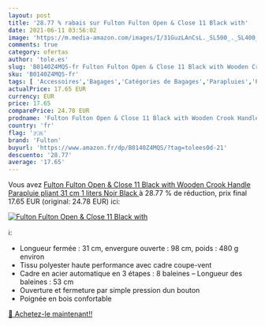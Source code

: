 ```yaml
---
layout: post
title: '28.77 % rabais sur Fulton Fulton Open & Close 11 Black with'
date: 2021-06-11 03:56:02
image: 'https://m.media-amazon.com/images/I/31GuzLAnCsL._SL500_._SL400_.jpg'
comments: true
category: ofertas
author: 'tole.es'
slug: 'B0140Z4MQS-fr Fulton Fulton Open & Close 11 Black with Wooden Crook...'
sku: 'B0140Z4MQS-fr'
tags: [ 'Accessoires','Bagages','Catégories de Bagages','Parapluies','Parapluies pliants','fulton', ]
actualPrice: 17.65 EUR
currency: EUR
price: 17.65
comparePrice: 24.78 EUR
prodname: 'Fulton Fulton Open & Close 11 Black with Wooden Crook Handle Parapluie pliant  31 cm  1 liters  Noir  Black '
country: 'fr'
flag: '🇫🇷'
brand: 'Fulton'
buyurl: 'https://www.amazon.fr/dp/B0140Z4MQS/?tag=tolees0d-21'
descuento: '28.77'
average: '17.65'
---
```


Vous avez [Fulton Fulton Open & Close 11 Black with Wooden Crook Handle Parapluie pliant  31 cm  1 liters  Noir  Black ](https://www.amazon.fr/dp/B0140Z4MQS/?tag=tolees0d-21)  à  28.77 % de réduction, prix final  17.65 EUR (original: 24.78 EUR) ici:

[![Fulton Fulton Open & Close 11 Black with](https://m.media-amazon.com/images/I/31GuzLAnCsL._SL500_._SL400_.jpg)](https://www.amazon.fr/dp/B0140Z4MQS/?tag=tolees0d-21)

ℹ️:

- Longueur fermée : 31 cm, envergure ouverte : 98 cm, poids : 480 g environ
- Tissu polyester haute performance avec cadre coupe-vent
- Cadre en acier automatique en 3 étapes : 8 baleines – Longueur des baleines : 53 cm
- Ouverture et fermeture par simple pression dun bouton
- Poignée en bois confortable

[🛒 Achetez-le maintenant!!](https://www.amazon.fr/dp/B0140Z4MQS/?tag=tolees0d-21)
